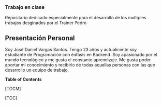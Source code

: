 ### Trabajo en clase

Repositario dedicado especialmente para el desarrollo de los multiples trabajos desginados por el Trainer Pedro 

## Presentación Personal

Soy José Daniel Vargas Santos. Tengo 23 años y actualmente soy estudiante de Programación con énfasis en Backend. Soy apasionado por el mundo tecnológico y me gusta el constante aprendizaje. Me gusta poder aportar mi conocimiento y recibirlo de todas aquellas personas con las que desarrollo un equipo de trabajo.



**Table of Contents**

[TOCM]

[TOC]


